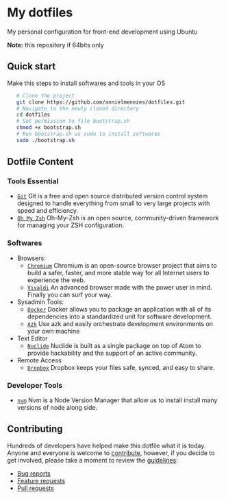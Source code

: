 # My dotfiles
My personal configuration for front-end development using Ubuntu

**Note:** this repository if 64bits only

## Quick start

Make this steps to install softwares and tools in your OS

```bash
   # Clone the project
   git clone https://github.com/annielmenezes/dotfiles.git
   # Navigate to the newly cloned directory
   cd dotfiles
   # Set permission to file bootstrap.sh
   chmod +x bootstrap.sh
   # Run bootstrap.sh as sudo to install softwares
   sudo ./bootstrap.sh
```

## Dotfile Content

### Tools Essential

* [`Git`](http://git-scm.com)
  Git is a free and open source distributed version control system designed to
  handle everything from small to very large projects with speed and efficiency.
* [`Oh My Zsh`](http://ohmyz.sh/)
  Oh-My-Zsh is an open source, community-driven framework for managing your ZSH configuration.

### Softwares

* Browsers:
  * [`Chromium`](https://www.chromium.org/Home)
    Chromium is an open-source browser project that aims to build a safer, faster,
    and more stable way for all Internet users to experience the web.
  * [`Vivaldi`](https://vivaldi.com/)
    An advanced browser made with the power user in mind. Finally you can surf your way.
* Sysadmin Tools:
  * [`Docker`](http://docker.com)
    Docker allows you to package an application with all of its dependencies into
    a standardized unit for software development.
  * [`Azk`](http://www.azk.io/)
    Use azk and easily orchestrate development environments on your own machine
* Text Editor
  * [`Nuclide`](http://www.nuclide.io)
  Nuclide is built as a single package on top of Atom to provide hackability and
  the support of an active community.
* Remote Access
  * [`Dropbox`](https://www.dropbox.com/)
    Dropbox keeps your files safe, synced, and easy to share.

### Developer Tools

* [`nvm`](https://github.com/creationix/nvm)
  Nvm is a Node Version Manager that allow us to install install many versions of
  node along side.


## Contributing

Hundreds of developers have helped make this dotfile what it is
today. Anyone and everyone is welcome to [contribute](CONTRIBUTING.md),
however, if you decide to get involved, please take a moment to review
the [guidelines](CONTRIBUTING.md):

* [Bug reports](CONTRIBUTING.md#bugs)
* [Feature requests](CONTRIBUTING.md#features)
* [Pull requests](CONTRIBUTING.md#pull-requests)
